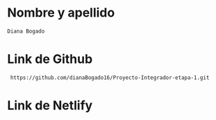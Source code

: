 # Nombre y apellido

```sh
Diana Bogado
```

# Link de Github

```sh
 https://github.com/dianaBogado16/Proyecto-Integrador-etapa-1.git 
```

# Link de Netlify

```sh
 
``` 